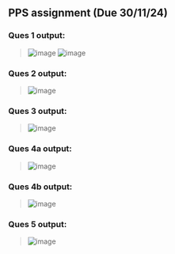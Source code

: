 ## PPS assignment (Due 30/11/24)
### Ques 1 output:
> ![image](https://github.com/user-attachments/assets/53dc61b6-0d1d-4421-8f44-af507244941d)
> ![image](https://github.com/user-attachments/assets/73cb35dd-2419-4537-969d-241dbc15d6d8)

### Ques 2 output:
> ![image](https://github.com/user-attachments/assets/1c10ca37-30ad-43f4-98bf-2513608db123)

### Ques 3 output:
> ![image](https://github.com/user-attachments/assets/a8a863cf-3387-4d01-bfee-f466b35e66c9)

### Ques 4a output:
> ![image](https://github.com/user-attachments/assets/7ec4b3b7-ca1e-44a4-a2c7-38be8df71e89)

### Ques 4b output:
> ![image](https://github.com/user-attachments/assets/c79b57f9-5a08-40ed-8879-a14814c59943)

### Ques 5 output:
> ![image](https://github.com/user-attachments/assets/43d1e486-20a5-4bc9-8753-8c2440e14244)

